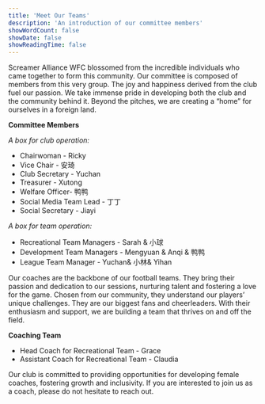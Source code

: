 ```yaml
---
title: 'Meet Our Teams'
description: 'An introduction of our committee members'
showWordCount: false
showDate: false
showReadingTime: false
---
```


<div class="min-h-screen px-4">

Screamer Alliance WFC blossomed from the incredible individuals who came together to form this community. Our committee is composed of members from this very group. The joy and happiness derived from the club fuel our passion. We take immense pride in developing both the club and the community behind it. Beyond the pitches, we are creating a “home” for ourselves in a foreign land.

**Committee Members**

_A box for club operation:_

- Chairwoman - Ricky
- Vice Chair - 安琦
- Club Secretary - Yuchan
- Treasurer - Xutong
- Welfare Officer- 鸭鸭
- Social Media Team Lead - 丁丁
- Social Secretary - Jiayi

_A box for team operation:_

- Recreational Team Managers - Sarah & 小球
- Development Team Managers - Mengyuan & Anqi & 鸭鸭
- League Team Manager - Yuchan& 小林& Yihan

Our coaches are the backbone of our football teams. They bring their passion and dedication to our sessions, nurturing talent and fostering a love for the game. Chosen from our community, they understand our players’ unique challenges. They are our biggest fans and cheerleaders. With their enthusiasm and support, we are building a team that thrives on and off the field.

**Coaching Team**

- Head Coach for Recreational Team - Grace
- Assistant Coach for Recreational Team - Claudia

Our club is committed to providing opportunities for developing female coaches, fostering growth and inclusivity. If you are interested to join us as a coach, please do not hesitate to reach out.

</div>
